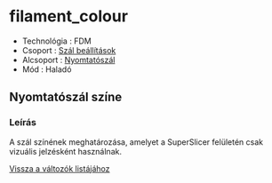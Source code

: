 # filament\_colour

* Technológia : FDM
* Csoport : [Szál beállítások](../filament_settings/filament_settings.md)
* Alcsoport : [Nyomtatószál](../filament_settings/filament_settings.md#filament)
* Mód : Haladó

## Nyomtatószál színe

### Leírás

A szál színének meghatározása, amelyet a SuperSlicer felületén csak vizuális jelzésként használnak.

[Vissza a változók listájához](/)

